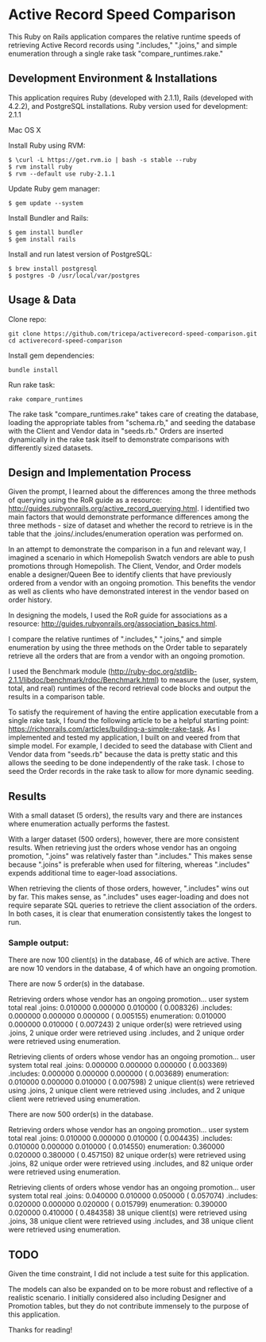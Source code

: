 # Active Record Speed Comparison

This Ruby on Rails application compares the relative runtime speeds of retrieving Active Record records using ".includes," ".joins," and simple enumeration through a single rake task "compare_runtimes.rake."

## Development Environment & Installations
This application requires Ruby (developed with 2.1.1), Rails (developed with 4.2.2), and PostgreSQL installations. Ruby version used for development: 2.1.1

Mac OS X


Install Ruby using RVM:

	$ \curl -L https://get.rvm.io | bash -s stable --ruby
	$ rvm install ruby
	$ rvm --default use ruby-2.1.1

Update Ruby gem manager:

	$ gem update --system

Install Bundler and Rails:

	$ gem install bundler
	$ gem install rails

Install and run latest version of PostgreSQL:

	$ brew install postgresql
	$ postgres -D /usr/local/var/postgres

## Usage & Data

Clone repo:

	git clone https://github.com/tricepa/activerecord-speed-comparison.git
	cd activerecord-speed-comparison

Install gem dependencies:

	bundle install

Run rake task:

	rake compare_runtimes

The rake task "compare_runtimes.rake" takes care of creating the database, loading the appropriate tables from "schema.rb," and seeding the database with the Client and Vendor data in "seeds.rb." Orders are inserted dynamically in the rake task itself to demonstrate comparisons with differently sized datasets.

## Design and Implementation Process
Given the prompt, I learned about the differences among the three methods of querying using the RoR guide as a resource: http://guides.rubyonrails.org/active_record_querying.html. I identified two main factors that would demonstrate performance differences among the three methods - size of dataset and whether the record to retrieve is in the table that the .joins/.includes/enumeration operation was performed on.

In an attempt to demonstrate the comparison in a fun and relevant way, I imagined a scenario in which Homepolish Swatch vendors are able to push promotions through Homepolish. The Client, Vendor, and Order models enable a designer/Queen Bee to identify clients that have previously ordered from a vendor with an ongoing promotion. This benefits the vendor as well as clients who have demonstrated interest in the vendor based on order history.

In designing the models, I used the RoR guide for associations as a resource: http://guides.rubyonrails.org/association_basics.html.

I compare the relative runtimes of ".includes," ".joins," and simple enumeration by using the three methods on the Order table to separately retrieve all the orders that are from a vendor with an ongoing promotion. 

I used the Benchmark module (http://ruby-doc.org/stdlib-2.1.1/libdoc/benchmark/rdoc/Benchmark.html) to measure the (user, system, total, and real) runtimes of the record retrieval code blocks and output the results in a comparison table.

To satisfy the requirement of having the entire application executable from a single rake task, I found the following article to be a helpful starting point: https://richonrails.com/articles/building-a-simple-rake-task. As I implemented and tested my application, I built on and veered from that simple model. For example, I decided to seed the database with Client and Vendor data from "seeds.rb" because the data is pretty static and this allows the seeding to be done independently of the rake task. I chose to seed the Order records in the rake task to allow for more dynamic seeding.

## Results

With a small dataset (5 orders), the results vary and there are instances where enumeration actually performs the fastest.

With a larger dataset (500 orders), however, there are more consistent results. When retrieving just the orders whose vendor has an ongoing promotion, ".joins" was relatively faster than ".includes." This makes sense because ".joins" is preferable when used for filtering, whereas ".includes" expends additional time to eager-load associations.

When retrieving the clients of those orders, however, ".includes" wins out by far. This makes sense, as ".includes" uses eager-loading and does not require separate SQL queries to retrieve the client association of the orders. In both cases, it is clear that enumeration consistently takes the longest to run. 

### Sample output:

There are now 100 client(s) in the database, 46 of which are active.
There are now 10 vendors in the database, 4 of which have an ongoing promotion.

There are now 5 order(s) in the database.

Retrieving orders whose vendor has an ongoing promotion...
                    user     system      total        real
.joins:         0.010000   0.000000   0.010000 (  0.008326)
.includes:      0.000000   0.000000   0.000000 (  0.005155)
enumeration:    0.010000   0.000000   0.010000 (  0.007243)
2 unique order(s) were retrieved using .joins, 2 unique order were retrieved using .includes, and 2 unique order were retrieved using enumeration.

Retrieving clients of orders whose vendor has an ongoing promotion...
                    user     system      total        real
.joins:         0.000000   0.000000   0.000000 (  0.003369)
.includes:      0.000000   0.000000   0.000000 (  0.003689)
enumeration:    0.010000   0.000000   0.010000 (  0.007598)
2 unique client(s) were retrieved using .joins, 2 unique client were retrieved using .includes, and 2 unique client were retrieved using enumeration.

There are now 500 order(s) in the database.

Retrieving orders whose vendor has an ongoing promotion...
                    user     system      total        real
.joins:         0.010000   0.000000   0.010000 (  0.004435)
.includes:      0.010000   0.000000   0.010000 (  0.014550)
enumeration:    0.360000   0.020000   0.380000 (  0.457150)
82 unique order(s) were retrieved using .joins, 82 unique order were retrieved using .includes, and 82 unique order were retrieved using enumeration.

Retrieving clients of orders whose vendor has an ongoing promotion...
                    user     system      total        real
.joins:         0.040000   0.010000   0.050000 (  0.057074)
.includes:      0.020000   0.000000   0.020000 (  0.015799)
enumeration:    0.390000   0.020000   0.410000 (  0.484358)
38 unique client(s) were retrieved using .joins, 38 unique client were retrieved using .includes, and 38 unique client were retrieved using enumeration.


## TODO
Given the time constraint, I did not include a test suite for this application. 

The models can also be expanded on to be more robust and reflective of a realistic scenario. I initially considered also including Designer and Promotion tables, but they do not contribute immensely to the purpose of this application.

Thanks for reading!
